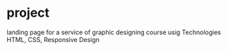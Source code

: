 # project
landing page for a service of graphic designing course usig Technologies HTML, CSS, Responsive Design

